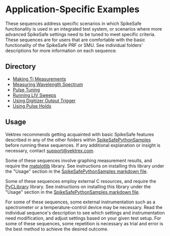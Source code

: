 # Application-Specific Examples

These sequences address specific scenarios in which SpikeSafe functionality is used in an integrated test system, or scenarios where more advanced SpikeSafe settings need to be tuned to meet specific criteria. These sequences are for users that are comfortable with the basic functionality of the SpikeSafe PRF or SMU. See individual folders' descriptions for more information on each sequence.

## Directory
- [Making Tj Measurements](making_tj_measurements)
- [Measuring Wavelength Spectrum](measuring_wavelength_spectrum)
- [Pulse Tuning](pulse_tuning)
- [Running LIV Sweeps](running_liv_sweeps)
- [Using Digitizer Output Trigger](using_digitizer_output_trigger)
- [Using Pulse Holds](using_pulse_holds)

## Usage

Vektrex recommends getting acquainted with basic SpikeSafe features described in any of the other folders within [SpikeSafePythonSamples](/../../) before running these sequences. If any additional explanation or insight is necessary, contact support@vektrex.com. 

Some of these sequences involve graphing measurement results, and require the [matplotlib](https://matplotlib.org/) library. See instructions on installing this library under the "Usage" section in the [SpikeSafePythonSamples markdown file](/README.md#installing-matplotlib-package).

Some of these sequences employ external C resources, and require the [PyCLibrary](https://pyclibrary.readthedocs.io/en/latest/) library. See instructions on installing this library under the "Usage" section in the [SpikeSafePythonSamples markdown file](/README.md#installing-pyclibrary-package).

For some of these sequences, some external instrumentation such as a spectrometer or a temperature-control device may be necessary. Read the individual sequence's description to see which settings and instrumentation need modification, and adjust settings based on your given test setup. For some of these sequences, some repetition is necessary as trial and error is the best method to achieve the desired outcome.

